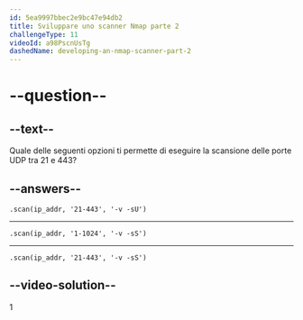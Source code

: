 ```yaml
---
id: 5ea9997bbec2e9bc47e94db2
title: Sviluppare uno scanner Nmap parte 2
challengeType: 11
videoId: a98PscnUsTg
dashedName: developing-an-nmap-scanner-part-2
---
```


# --question--

## --text--

Quale delle seguenti opzioni ti permette di eseguire la scansione delle porte UDP tra 21 e 443?

## --answers--

`.scan(ip_addr, '21-443', '-v -sU')`

---

`.scan(ip_addr, '1-1024', '-v -sS')`

---

`.scan(ip_addr, '21-443', '-v -sS')`

## --video-solution--

1

